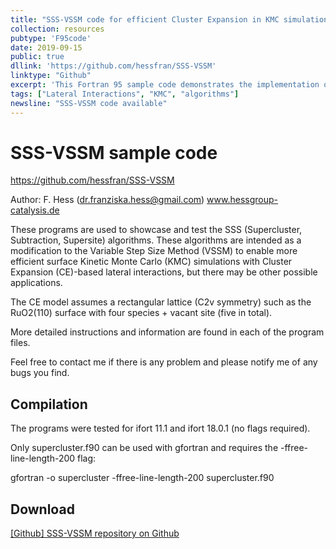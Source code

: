 ```yaml
---
title: "SSS-VSSM code for efficient Cluster Expansion in KMC simulations"
collection: resources
pubtype: 'F95code'
date: 2019-09-15
public: true
dllink: 'https://github.com/hessfran/SSS-VSSM'
linktype: "Github"
excerpt: 'This Fortran 95 sample code demonstrates the implementation of the SSS-VSSM algorithm using a sample Cluster Expansion.'
tags: ["Lateral Interactions", "KMC", "algorithms"]
newsline: "SSS-VSSM code available"
---
```


# SSS-VSSM sample code

https://github.com/hessfran/SSS-VSSM

Author: F. Hess (dr.franziska.hess@gmail.com) www.hessgroup-catalysis.de


These programs are used to showcase and test the SSS (Supercluster, Subtraction, Supersite) algorithms. These algorithms are intended as a modification to the Variable Step Size Method (VSSM) to enable more efficient surface Kinetic Monte Carlo (KMC) simulations with Cluster Expansion (CE)-based lateral interactions, but there may be other possible applications.

The CE model assumes a rectangular lattice (C2v symmetry) such as the RuO2(110) surface with four species + vacant site (five in total).

More detailed instructions and information are found in each of the program files.



Feel free to contact me if there is any problem and please notify me of any bugs you find.


Compilation
-----------

The programs were tested for ifort 11.1 and ifort 18.0.1  (no flags required).

Only supercluster.f90 can be used with gfortran and requires the -ffree-line-length-200 flag:

gfortran -o supercluster -ffree-line-length-200 supercluster.f90


Download
--------

[[Github] SSS-VSSM repository on Github](https://github.com/hessfran/SSS-VSSM)
